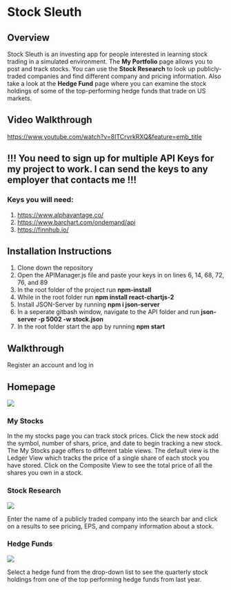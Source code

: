 # Stock Sleuth

## Overview
Stock Sleuth is an investing app for people interested in learning stock trading in a simulated environment.  The **My Portfolio** page allows you to post and track stocks.  You can use the **Stock Research** to look up publicly-traded companies and find different company and pricing information.  Also take a look at the **Hedge Fund** page where you can examine the stock holdings of some of the top-performing hedge funds that trade on US markets.

## Video Walkthrough
https://www.youtube.com/watch?v=8ITCrvrkRXQ&feature=emb_title

## !!! You need to sign up for multiple API Keys for my project to work.  I can send the keys to any employer that contacts me !!!
### Keys you will need:
1.  https://www.alphavantage.co/
2.  https://www.barchart.com/ondemand/api
3.  https://finnhub.io/

## Installation Instructions
1.  Clone down the repository
3.  Open the APIManager.js file and paste your keys in on lines 6, 14, 68, 72, 76, and 89   
2.  In the root folder of the project run **npm-install**
3.  While in the root folder run **npm install react-chartjs-2**
4.  Install JSON-Server by running **npm i json-server**
4.  In a seperate gitbash window, navigate to the API folder and run **json-server -p 5002 -w stock.json**
5.  In the root folder start the app by running **npm start**

## Walkthrough
 Register an account and log in
 
## Homepage
<img src="https://user-images.githubusercontent.com/62182071/103853413-f960c400-507b-11eb-8cfa-46f98b85a242.png">

### My Stocks
In the my stocks page you can track stock prices.  Click the new stock add the symbol, number of shars, price, and date to begin tracking a new stock.  The My Stocks page offers to different table views.  The default view is the Ledger View which tracks the price of a single share of each stock you have stored.  Click on the Composite View to see the total price of all the shares you own in a stock.

### Stock Research
<img src="https://user-images.githubusercontent.com/62182071/103853477-24e3ae80-507c-11eb-9fc0-bc0adf7a5eec.png">

Enter the name of a publicly traded company into the search bar and click on a results to see pricing, EPS, and company information about a stock.

### Hedge Funds
<img src="https://user-images.githubusercontent.com/62182071/103853529-4ba1e500-507c-11eb-92cc-342e756eef21.png">

Select a hedge fund from the drop-down list to see the quarterly stock holdings from one of the top performing hedge funds from last year. 




